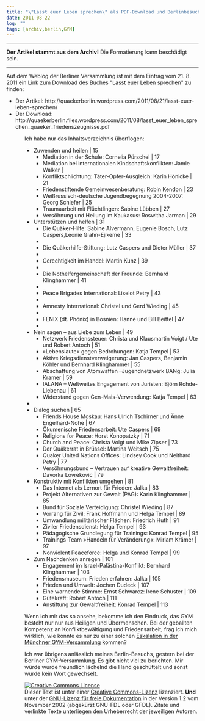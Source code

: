 ```yaml
---
title: "\"Lasst euer Leben sprechen\" als PDF-Download und Berlinbesuch"
date: 2011-08-22
log: ""
tags: [archiv,berlin,GYM]
---
```

<hr><b>Der Artikel stammt aus dem Archiv!</b> Die Formatierung kann beschädigt sein.<hr>

Auf dem Weblog der Berliner Versammlung ist mit dem Eintrag vom 21. 8. 2011 ein Link zum Download des Buches "Lasst euer Leben sprechen" zu finden:
<ul>
<li>Der Artikel: http://quaekerberlin.wordpress.com/2011/08/21/lasst-euer-leben-sprechen/ </li>
<li>Der Download: http://quaekerberlin.files.wordpress.com/2011/08/lasst_euer_leben_sprechen_quaeker_friedenszeugnisse.pdf </li>
<ul>



Ich habe nur das Inhaltsverzeichnis überflogen: 
<!--break-->
<ul>
<li>Zuwenden und heilen | 15 
<ul>
<li>Mediation in der Schule: Cornelia Pürschel | 17</li>
<li>Mediation bei internationalen Kindschaftskonflikten: Jamie Walker | </li>
<li>Konfliktschlichtung: Täter-Opfer-Ausgleich: Karin Hönicke | 21</li>
<li>Friedenstiftende Gemeinwesenberatung: Robin Kendon | 23</li>
<li>Weißrussisch-deutsche Jugendbegegnung 2004-2007: Georg Schiefer | 25</li>
<li>Traumaarbeit mit Flüchtlingen: Sabine Lübben | 27</li>
<li>Versöhnung und Heilung im Kaukasus: Roswitha Jarman | 29</li>
</ul></li>

<li>Unterstützen und helfen | 31
<ul>
<li>Die Quäker-Hilfe: Sabine Alvermann, Eugenie Bosch, Lutz Caspers,Leonie Glahn-Ejikeme | 33 <li>
<li>Die Quäkerhilfe-Stiftung: Lutz Caspers und Dieter Müller | 37<li>
<li>Gerechtigkeit im Handel: Martin Kunz | 39<li>
<li>Die Nothelfergemeinschaft der Freunde: Bernhard Klinghammer | 41<li>
<li>Peace Brigades International: Liselot Petry | 43<li>
<li>Amnesty International: Christel und Gerd Wieding | 45<li>
<li>FENIX (dt. Phönix) in Bosnien: Hanne und Bill Beittel | 47<li>
</ul></li>

<li>Nein sagen – aus Liebe zum Leben | 49
<ul>
<li>Netzwerk Friedenssteuer: Christa und Klausmartin Voigt / Ute und Robert Antoch | 51</li>
<li>»Lebenslaute« gegen Bedrohungen: Katja Tempel | 53</li>
<li>Aktive Kriegsdienstverweigerung: Jan Caspers, Benjamin Köhler und Bernhard Klinghammer | 55</li>
<li>Abschaffung von Atomwaffen –Jugendnetzwerk BANg: Julia Kramer | 59</li>
<li>IALANA – Weltweites Engagement von Juristen: Björn Rohde-Liebenau | 61</li>
<li>Widerstand gegen Gen-Mais-Verwendung: Katja Tempel | 63</li>
</ul><li>


<li>Dialog suchen | 65
<ul>
<li>Friends House Moskau: Hans Ulrich Tschirner und Änne Engelhard-Nohe | 67</li>
<li>Ökumenische Friedensarbeit: Ute Caspers | 69</li>
<li>Religions for Peace: Horst Konopatzky | 71</li>
<li>Church and Peace: Christa Voigt und Mike Zipser | 73</li>
<li>Der Quäkerrat in Brüssel: Martina Weitsch | 75</li>
<li>Quaker United Nations Offices: Lindsey Cook und Neithard Petry | 77</li>
<li>Versöhnungsbund – Vertrauen auf kreative Gewaltfreiheit: Davorka Lovrekovic | 79</li>
</ul></li>

<li>Konstruktiv mit Konflikten umgehen | 81
<ul>
<li>Das Internet als Lernort für Frieden: Jalka | 83</li>
<li>Projekt Alternativen zur Gewalt (PAG): Karin Klinghammer | 85</li>
<li>Bund für Soziale Verteidigung: Christel Wieding | 87</li>
<li>Vorrang für Zivil: Frank Hoffmann und Helga Tempel | 89</li>
<li>Umwandlung militärischer Flächen: Friedrich Huth | 91</li>
<li>Ziviler Friedensdienst: Helga Tempel | 93</li>
<li>Pädagogische Grundlegung für Trainings: Konrad Tempel | 95</li>
<li>Trainings-Team »Handeln für Veränderung«: Miriam Krämer | 97</li>
<li>Nonviolent Peaceforce: Helga und Konrad Tempel | 99</li>
</ul></li>

<li>Zum Nachdenken anregen | 101
<ul>
<li>Engagement im Israel-Palästina-Konflikt: Bernhard Klinghammer | 103</li>
<li>Friedensmuseum: Frieden erfahren: Jalka | 105</li>
<li>Frieden und Umwelt: Jochen Dudeck | 107</li>
<li>Eine warnende Stimme: Ernst Schwarcz: Irene Schuster | 109</li>
<li>Gütekraft: Robert Antoch | 111</li>
<li>Anstiftung zur Gewaltfreiheit: Konrad Tempel | 113</li>
</ul></li>
</ul>


Wenn ich mir das so ansehe, bekomme ich den Eindruck, das GYM besteht nur nur aus Heiligen und Übermenschen. Bei der geballten Kompetenz an Konfliktbewältigung und Friedensarbeit, frag ich mich wirklich, wie konnte es nur zu einer solchen <a href="http://www.the-independent-friend.de/?q=node/766">Eskalation in der Münchner GYM-Versammlung</a> kommen?

Ich war übrigens anlässlich meines Berlin-Besuchs, gestern bei der Berliner GYM-Versammlung. Es gibt nicht viel zu berichten. Mir würde wurde freundlich lächelnd die Hand geschüttelt und sonst wurde kein Wort gewechselt.


<a rel="license" href="http://creativecommons.org/licenses/by-sa/3.0/de/"><img alt="Creative Commons License" style="border-width: 0pt;" src="http://i.creativecommons.org/l/by-sa/3.0/de/88x31.png" /></a><br />
Dieser <span xmlns:dc="http://purl.org/dc/elements/1.1/" href="http://purl.org/dc/dcmitype/Text" rel="dc:type">Text</span> ist unter einer <a rel="license" href="http://creativecommons.org/licenses/by-sa/3.0/de/">Creative Commons-Lizenz</a> lizenziert. <b>Und</b> unter der <a href="http://de.wikipedia.org/wiki/GFDL">GNU-Lizenz f&uuml;r freie Dokumentation</a> in der Version 1.2 vom November 2002 (abgek&uuml;rzt GNU-FDL oder GFDL). Zitate und verlinkte Texte unterliegen den Urheberrecht der jeweiligen Autoren.


